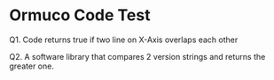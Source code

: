 # Ormuco Code Test

Q1. Code returns true if two line on X-Axis overlaps each other

Q2. A software library that compares 2 version strings and returns the greater one.
